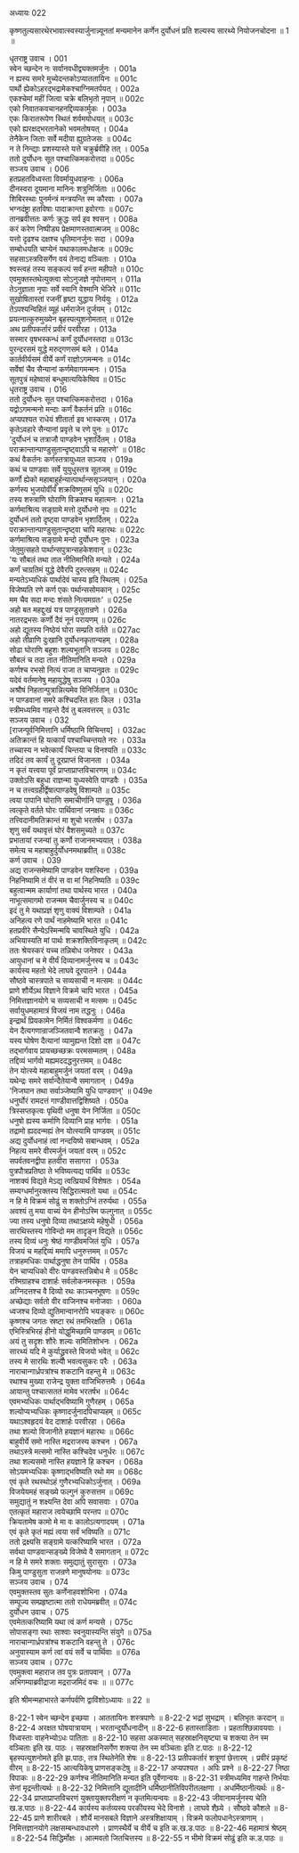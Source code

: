 अध्यायः 022

कृष्णतुल्यसारथेरभावात्स्वस्यार्जुनान्न्यूनतां मन्यमानेन कर्णेन दुर्योधनं प्रति शल्यस्य सारथ्ये नियोजनचोदना ॥ 1 ॥

धृतराष्ट्र उवाच ।	001  
स्वेन च्छन्देन नः सर्वानवधीद्व्यक्तमर्जुनः ।	001a  
न ह्यस्य समरे मुच्येदन्तकोऽप्याततायिनः ॥	001c  
पार्थो ह्येकोऽहरद्भद्रामेकश्चाग्निमतर्पयत् ।	002a  
एकश्चेमां महीं जित्वा चक्रे बलिभृतो नृपान् ॥	002c  
एको निवातकवचानहनद्दिव्यकार्मुकः ।	003a  
एकः किरातरूपेण स्थितं शर्वमयोधयत् ॥	003c  
एको ह्यरक्षद्भरतानेको भवमतोषयत् ।	004a  
तेनैकेन जिताः सर्वे मदीया ह्युग्रतेजसः ॥	004c  
न ते निन्द्याः प्रशस्यास्ते यत्ते चक्रुर्ब्रवीहि तत् ।	005a  
ततो दुर्योधनः सूत पश्चात्किमकरोत्तदा ॥	005c  
सञ्जय उवाच ।	006  
हतप्रहतविध्वस्ता विवर्मायुधवाहनाः ।	006a  
दीनस्वरा दूयमाना मानिनः शत्रुनिर्जिताः ॥	006c  
शिबिरस्थाः पुनर्मन्त्रं मन्त्रयन्ति स्म कौरवाः ।	007a  
भग्नदंष्ट्रा हतविषाः पादाक्रान्ता इवोरगाः ॥	007c  
तानब्रवीत्ततः कर्णः क्रुद्धः सर्प इव श्वसन् ।	008a  
करं करेण निष्पीड्य प्रेक्षमाणस्तवात्मजम् ॥	008c  
यत्तो दृढश्च दक्षश्च धृतिमानर्जुनः सदा ।	009a  
सम्बोधयति चाप्येनं यथाकालमधोक्षजः ॥	009c  
सहसाऽस्त्रविसर्गेण वयं तेनाद्य वञ्चिताः ।	010a  
श्वस्त्वहं तस्य सङ्कल्पं सर्वं हन्ता महीपते ॥	010c  
एवमुक्तस्तथेत्युक्त्वा सोऽनुजज्ञे नृपोत्तमान् ।	011a  
तेऽनुज्ञाता नृपाः सर्वे स्वानि वेश्मानि भेजिरे ॥	011c  
सुखोषितास्तां रजनीं हृष्टा युद्धाय निर्ययुः ।	012a  
तेऽपश्यन्विहितं व्यूहं धर्मराजेन दुर्जयम् ।	012c  
प्रयत्नात्कुरुमुख्येन बृहस्पत्युशनोमतात् ॥	012e  
अथ प्रतीपकर्तारं प्रवीरं परवीरहा ।	013a  
सस्मार वृषभस्कन्धं कर्णं दुर्योधनस्तदा ॥	013c  
पुरन्दरसमं युद्धे मरुद्गणसमं बले ।	014a  
कार्तवीर्यसमं वीर्ये कर्णं राज्ञोऽगमन्मनः ॥	014c  
सर्वेषां चैव सैन्यानां कर्णमेवागमन्मनः ।	015a  
सूतपुत्रं महेष्वासं बन्धुमात्ययिकेष्विव ॥	015c  
धृतराष्ट्र उवाच ।	016  
ततो दुर्योधनः सूत पश्चात्किमकरोत्तदा ।	016a  
यद्वोऽगमन्मनो मन्दाः कर्णं वैकर्तनं प्रति ॥	016c  
अप्यपश्यत राधेयं शीतार्ता इव भास्करम् ।	017a  
कृतेऽवहारे सैन्यानां प्रवृत्ते च रणे पुनः ॥	017c  
\'दुर्योधनं च तत्राजौ पाण्डवेन भृशार्दितम् ।	018a  
पराक्रान्तान्पाण्डुसुतान्दृष्ट्वाऽपि च महारणे\' ॥	018c  
कथं वैकर्तनः कर्णस्तत्रायुध्यत सञ्जय ।	019a  
कथं च पाण्डवाः सर्वे युयुधुस्तत्र सूतजम् ॥	019c  
कर्णो ह्येको महाबाहुर्हन्यात्पार्थान्ससृञ्जयान् ।	020a  
कर्णस्य भुजयोर्वीर्यं शक्रविष्णुसमं युधि ॥	020c  
तस्य शस्त्राणि घोराणि विक्रमश्च महात्मनः ।	021a  
कर्णमाश्रित्य सङ्ग्रामे मत्तो दुर्योधनो नृपः ॥	021c  
दुर्योधनं ततो दृष्ट्वा पाण्डवेन भृशार्दितम् ।	022a  
पराक्रान्तान्पाण्डुसुतान्दृष्ट्वा चापि महारथः ॥	022c  
कर्णमाश्रित्य सङ्ग्रामे मन्दो दुर्योधनः पुनः ।	023a  
जेतुमुत्सहते पार्थान्सपुत्रान्सहकेशवान् ॥	023c  
\'यः सौबलं तथा तात नीतिमानिति मन्यते ।	024a  
कर्णं चाग्रतिमं युद्धे देवैरपि दुरुत्सहम् ॥	024c  
मन्यतेऽभ्यधिकं पार्थादेवं चास्य हृदि स्थितम् ।	025a  
विजेष्यति रणे कर्ण एकः पर्थान्ससोमकान् ।	025c  
मम चैव सदा मन्दः शंसते नित्यमग्रतः\' ॥	025e  
अहो बत महद्दुःखं यत्र पाण्डुसुतान्रणे ।	026a  
नातरद्रभसः कर्णो दैवं नूनं परायणम् ॥	026c  
अहो द्यूतस्य निष्ठेयं घोरा सम्प्रति वर्तते ॥	027ac  
अहो तीव्राणि दुःखानि दुर्योधनकृतान्यहम् ।	028a  
सोढा घोराणि बहुशः शल्यभूतानि सञ्जय ॥	028c  
सौबलं च तदा तात नीतिमानिति मन्यते ।	029a  
कर्णश्च रभसो नित्यं राजा त चाप्यनुव्रतः ॥	029c  
यदेवं वर्तमानेषु महायुद्धेषु सञ्जय ।	030a  
अश्रौषं निहतान्पुत्रान्नित्यमेव विनिर्जितान् ॥	030c  
न पाण्डवानां समरे कश्चिदस्ति हतः किल ।	031a  
स्त्रीमध्यमिव गाहन्ते दैवं तु बलवत्तरम् ॥	031c  
सञ्जय उवाच ।	032  
[राजन्पूर्वनिमित्तानि धर्मिष्ठानि विचिन्तय] ।	032ac  
अतिक्रान्तं हि यत्कार्यं पश्चाच्चिन्तयते नरः ।	033a  
तच्चास्य न भवेत्कार्यं चिन्तया च विनश्यति ॥	033c  
तदिदं तव कार्यं तु दूरप्राप्तं विजानता ।	034a  
न कृतं यत्त्वया पूर्वं प्राप्ताप्राप्तविचारणम् ॥	034c  
उक्तोऽसि बहुधा राज्ञन्मा युध्यस्वेति पाण्डवैः ।	035a  
न च तत्त्वग्रहीर्द्वेषात्पाण्डवेषु विशाम्पते ॥	035c  
त्वया पापानि घोराणि समाचीर्णानि पाण्डुषु ।	036a  
त्वत्कृते वर्तते घोरः पार्थिवानां जनक्षयः ॥	036c  
तत्त्विदानीमतिक्रान्तं मा शुचो भरतर्षभ ।	037a  
शृणु सर्वं यथावृत्तं घोरं वैशसमुच्यते ॥	037c  
प्रभातायां रजन्यां तु कर्णो राजानमभ्ययात् ।	038a  
समेत्य च महाबाहुर्दुर्योधनमथाब्रवीत् ॥	038c  
कर्ण उवाच ।	039  
अद्य राजन्समेष्यामि पाण्डवेन यशस्विना ।	039a  
निहनिष्यामि तं वीरं स वा मां निहनिष्यति ॥	039c  
बहुत्वान्मम कार्याणां तथा पार्थस्य भारत ।	040a  
नाभूत्समागमो राजन्मम चैवार्जुनस्य च ॥	040c  
इदं तु मे यथाप्रज्ञं शृणु वाक्यं विशाम्पते ।	041a  
अनिहत्य रणे पार्थं नाहमेष्यामि भारत ॥	041c  
हतप्रवीरे सैन्येऽस्मिन्मयि चावस्थिते युधि ।	042a  
अभियास्यति मां पार्थः शक्रशक्तिविनाकृतम् ॥	042c   
ततः श्रेयस्करं यच्च तन्निबोध जनेश्वर ।	043a  
आयुधानां च मे वीर्यं दिव्यानामर्जुनस्य च ॥	043c  
कार्यस्य महतो भेदे लाघवे दूरपातने ।	044a  
सौष्ठवे चास्त्रपाते च सव्यसाची न मत्समः ॥	044c  
प्राणे शौर्येऽथ विज्ञाने विक्रमे चापि भारत ।	045a  
निमित्तज्ञानयोगे च सव्यसाची न मत्समः ॥	045c  
सर्वायुधमहामात्रं विजयं नाम तद्धनुः ।	046a  
इन्द्रार्थं प्रियकामेन निर्मितं विश्वकर्मणा ॥	046c  
येन दैत्यगणान्राजञ्जितवान्वै शतक्रतुः ।	047a  
यस्य घोषेण दैत्यानां व्यामुह्यन्त दिशो दश ॥	047c  
तद्भार्गवाय प्रायच्छच्छक्रः परमसम्मतम् ।	048a  
तद्दिव्यं भार्गवो मह्यमददद्धनुरत्तमम् ॥	048c  
तेन योत्स्ये महाबाहुमर्जुनं जयतां वरम् ।	049a  
यथेन्द्रः समरे सर्वान्दैतेयान्वै समागतान् ।	049a  
\'निजघान तथा सर्वाञ्जेष्यामि युधि पाण्डवान्\' ॥	049e  
धनुर्घोरं रामदत्तं गाण्डीवात्तद्विशिष्यते ।	050a  
त्रिस्सप्तकृत्वः पृथिवी धनुषा येन निर्जिता ॥	050c  
धनुषो ह्यस्य कर्माणि दिव्यानि प्राह भार्गवः ।	051a  
तद्रामो ह्यददन्मह्यं तेन योत्स्यामि पाण्डवम् ॥	051c  
अद्य दुर्योधनाहं त्वां नन्दयिष्ये सबान्धवम् ।	052a  
निहत्य समरे वीरमर्जुनं जयतां वरम् ॥	052c  
सपर्वतवनद्वीपा हतवीरा ससागरा ।	053a  
पुत्रपौत्रप्रतिष्ठा ते भविष्यत्यद्य पार्थिव ॥	053c  
नाशक्यं विद्यते मेऽद्य त्वत्प्रियार्थं विशेषतः ।	054a  
सम्यग्धर्मानुरक्तस्य सिद्धिरात्मवतो यथा ॥	054c  
न हि मे विक्रमं सोढुं स शक्तोऽग्निं तरुर्यथा ।	055a  
अवश्यं तु मया वाच्यं येन हीनोऽस्मि फल्गुनात् ॥	055c  
ज्या तस्य धनुषो दिव्या तथाऽक्षय्ये महेषुधी ।	056a  
सारथिस्तस्य गोविन्दो मम तादृङ्न विद्यते ॥	056c  
तस्य दिव्यं धनुः श्रेष्ठं गाण्डीवमजितं युधि ।	057a  
विजयं च महद्दिव्यं ममापि धनुरुत्तमम् ॥	057c  
तत्राहमधिकः पार्थाद्धनुषा तेन पार्थिव ।	058a  
येन चाप्यधिको वीरः पाण्डवस्तन्निबोध मे ॥	058c  
रश्मिग्राहश्च दाशार्हः सर्वलोकनमस्कृतः ।	059a  
अग्निदत्तश्च वै दिव्यो रथः काञ्चनभूषणः ॥	059c  
अच्छेद्याः सर्वतो वीर वाजिनश्च मनोजवाः ।	060a  
ध्वजश्च दिव्यो द्युतिमान्वानरोपि भयङ्करः ॥	060c  
कृष्णश्च जगतः स्रष्टा रथं तमभिरक्षति ।	061a  
एभिस्त्रिभिरहं हीनो योद्धुमिच्छामि पाण्डवम् ॥	061c  
अयं तु सदृशः शौरेः शल्यः समितिशोभनः ।	062a  
सारथ्यं यदि मे कुर्याद्ध्रुवस्ते विजयो भवेत् ॥	062c  
तस्य मे सारथिः शल्यो भवत्वसुकरः परैः ।	063a  
नाराचान्गार्ध्रपत्रांश्च शकटानि वहन्तु मे ॥	063c  
रथाश्च मुख्या राजेन्द्र युक्ता वाजिभिरुत्तमैः ।	064a  
आयान्तु पश्चात्सततं मामेव भरतर्षभ ॥	064c  
एवमभ्यधिकः पार्थाद्भविष्यामि गुणैरहम् ।	065a  
शल्योप्यभ्यधिकः कृष्णादर्जुनादपिचाप्यहम् ॥	065c  
यथाऽश्वहृदयं वेद दाशार्हः परवीरहा ।	066a  
तथा शल्यो विजानीते हयज्ञानं महारथः ॥	066c  
बाहुवीर्ये समो नास्ति मद्रराजस्य कश्चन ।	067a  
तथाऽस्त्रे मत्समो नास्ति कश्चिदेव धनुर्धरः ॥	067c  
तथा शल्यसमो नास्ति हयज्ञाने हि कश्चन ।	068a  
सोऽयमभ्यधिकः कृष्णाद्भविष्यति रथो मम ॥	068c  
एवं कृते रथस्थोऽहं गुणैरभ्यधिकोऽर्जुनात् ।	069a  
विजयेयमहं सङ्ख्ये फल्गुनं कुरुसत्तम ॥	069c  
समुद्यातुं न शक्ष्यन्ति देवा अपि सवासवाः ।	070a  
एतत्कृतं महाराज त्वयेच्छामि परन्तप ॥	070c  
क्रियतामेष कामो मे मा वः कालोऽत्यगादयम् ।	071a  
एवं कृते कृतं मह्यं त्वया सर्वं भविष्यति ॥	071c  
ततो द्रक्ष्यसि सङ्ग्रामे यत्करिष्यामि भारत ।	072a  
सर्वथा पाण्डवान्सङ्ख्ये विजेष्ये वै समागतान् ॥	072c  
न हि मे समरे शक्ताः समुद्यातुं सुरासुराः ।	073a  
किमु पाण्डुसुता राजन्रणे मानुषयोनयः ॥	073c  
सञ्जय उवाच ।	074  
एवमुक्तस्तव सुतः कर्णेनाहवशोभिना ।	074a  
सम्पूज्य सम्प्रहृष्टात्मा ततो राधेयमब्रवीत् ॥	074c  
दुर्योधन उवाच ।	075  
एवमेतत्करिष्यामि यथा त्वं कर्ण मन्यसे ।	075c  
सोपासङ्गा रथाः साश्वाः स्वनुयास्यन्ति संयुगे ॥	075a  
नाराचान्गार्ध्रपत्रांश्च शकटानि वहन्तु ते ।	076c  
अनुयास्याम कर्ण त्वां वयं सर्वे च पार्थिवाः ॥	076a  
सञ्जय उवाच ।	077c  
एवमुक्त्वा महाराज तव पुत्रः प्रतापवान् ।	077a  
अभिगम्याब्रवीद्राजा मद्रराजमिदं वचः ॥ ॥	077c  

इति श्रीमन्महाभारते कर्णपर्वणि द्वाविंशोऽध्यायः ॥ 22 ॥

8-22-1 स्वेन च्छन्देन इच्छया । आततायिनः शस्त्रपाणेः ॥ 8-22-2 भद्रां सुभद्राम् । बलिभृतः करदान् ॥ 8-22-4 अरक्षत घोषयात्रायाम् । भरतान्दुर्योधनादीन् ॥ 8-22-6 हतास्ताडिताः । प्रहताश्छिन्नावयवाः । विध्वस्ताः वाहनेभ्योऽधः पातिताः ॥ 8-22-10 सहसा अकस्मात् सहस्राक्षनिसृष्ट्या च शक्त्या तेन स्म वञ्चिताः इति ख. पाठः । सहस्राक्षनिसर्गेण शक्त्या तेन स्म वञ्चिताः इति ट.पाठः ॥ 8-22-12 बृहस्पत्युशनोमते इति झ.पाठः, तत्र स्थितेनेति शेषः ॥ 8-22-13 प्रतीपकर्तारं शत्रूणां छेत्तारम् । प्रवीरं प्रकृष्टं वीरम् ॥ 8-22-15 आत्ययिकेषु प्राणसङ्कटेषु ॥ 8-22-17 अप्यपश्यत । अपिः प्रश्ने ॥ 8-22-27 निष्ठा विपाकः ॥ 8-22-29 कर्णश्च नीतिमानिति मन्यत इति पूर्वेणान्वयः ॥ 8-22-31 स्त्रीमध्यमिव गाहन्ते निर्भयाः सेनां मृद्रन्तीत्यर्थः ॥ 8-22-32 निमित्तानि द्यूतादीनि धर्मिष्ठानीतिविपरीतलक्षणा । अधर्मिष्ठानीत्यर्थः ॥ 8-22-34 प्राप्ताप्राप्तविचरणं युक्तायुक्तपरीक्षणं न कृतमित्यन्वयः ॥ 8-22-43 जीवानामर्जुनस्य चेति ख.ड.पाठः ॥ 8-22-44 कार्यस्य कर्तव्यस्य परकीयस्य भेदे विनाशे । लाघवे शैघ्र्ये । सौष्ठवे कौशले ॥ 8-22-45 प्राणे शारीरबले । शौर्ये मानसबले विज्ञाने अस्त्रशिक्षायाम् । विक्रमे फलोपधानेऽस्त्राणाम् । निमित्तज्ञानयोगे लक्षसम्बन्धावधारणे । प्राणस्थैर्ये च वीर्ये च इति क.ख.ड.पाठः ॥ 8-22-46 महामात्रं श्रेष्ठम् ॥ 8-22-54 सिद्धिर्मोक्षः । आत्मवतो जितचित्तस्य ॥ 8-22-55 न भीमो विक्रमं सोढुं इति क.ड.पाठः ॥
